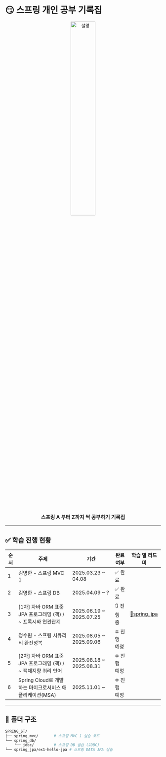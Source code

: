 # 😏 스프링 개인 공부 기록집

<p align="center">
  <img src="https://github.com/user-attachments/assets/cd450c9f-3913-4bf2-acec-21dcef987171" width="40%" alt="설명">
</p>

<h3 align="center">
  스프링 A 부터 Z까지 싹 공부하기 기록집
</h3>

---

## ✅ 학습 진행 현황

| 순서 | 주제              | 기간           | 완료 여부 | 학습 별 리드미 |
|------|-------------------|----------------|-----------|-----------|
| 1    | 김영한 - 스프링 MVC 1      | 2025.03.23 ~ 04.08 | ✅ 완료 |  |
| 2    | 김영한 - 스프링 DB         | 2025.04.09 ~ ? | ✅ 완료 |  |
| 3    | [1차] 자바 ORM 표준 JPA 프로그래밍 (책) / ~ 프록시와 연관관계        | 2025.06.19 ~ 2025.07.25 | 🔃 진행 중 | [🔗spring_jpa](https://github.com/sunJ0120/SPRING_ST/tree/main/spring_jpa) |
| 4    | 정수원 - 스프링 시큐리티 완전정복        | 2025.08.05 ~ 2025.09.06 | ✡️ 진행 예정 |  |
| 5    | [2차] 자바 ORM 표준 JPA 프로그래밍 (책) / ~ 객체지향 쿼리 언어        | 2025.08.18 ~ 2025.08.31 | ✡️ 진행 예정 |  |
| 6    | Spring Cloud로 개발하는 마이크로서비스 애플리케이션(MSA)        | 2025.11.01 ~ | ✡️ 진행 예정 |  |

---

## 📁 폴더 구조

```bash
SPRING_ST/
├── spring_mvc/       # 스프링 MVC 1 실습 코드
└── spring_db/
    └── jdbc/         # 스프링 DB 실습 (JDBC)
└── spring_jpa/ex1-hello-jpa # 스프링 DATA JPA 실습
```
